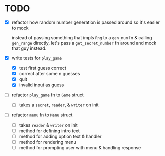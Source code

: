 TODO
===

- [x] refactor how random number generation is passed around so it's easier to mock

  instead of passing something that impls `Rng` to a `gen_num` fn & calling
  `gen_range` directly, let's pass a `get_secret_number` fn around and mock
  that guy instead.

- [x] write tests for `play_game`
  - [x] test first guess correct
  - [x] correct after some n guesses
  - [x] quit
  - [x] invalid input as guess

- [ ] refactor `play_game` fn to `Game` struct
  - [ ] takes a `secret`, `reader`, & `writer` on init
- [ ] refactor `menu` fn to `Menu` struct
  - [ ] takes `reader` & `writer` on init
  - [ ] method for defining intro text
  - [ ] method for adding option text & handler
  - [ ] method for rendering menu
  - [ ] method for prompting user with menu & handling response

